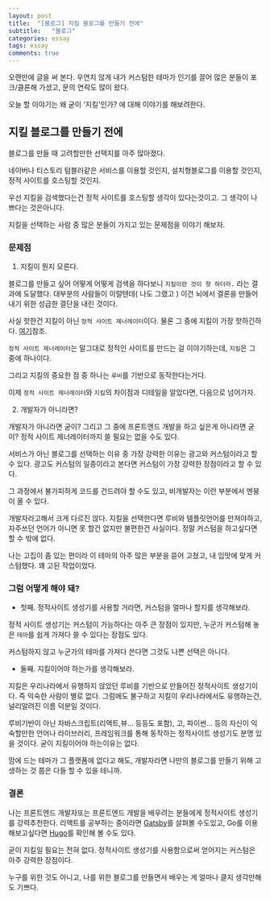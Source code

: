 ```yaml
---
layout: post
title:  "[블로그] 지킬 블로그를 만들기 전에"
subtitle:   "블로그"
categories: essay
tags: essay
comments: true
---
```


오랜만에 글을 써 본다. 우연치 않게 내가 커스텀한 테마가 인기를 끌어 많은 분들이 포크/클론해 가셨고, 문의 연락도 많이 왔다.

오늘 할 이야기는 왜 굳이 '지킬'인가? 에 대해 이야기를 해보려한다.

## 지킬 블로그를 만들기 전에

블로그를 만들 때 고려할만한 선택지를 아주 많아졌다.

네이버나 티스토리 텀블러같은 서비스를 이용할 것인지, 설치형블로그를 이용할 것인지, 정적 사이트를 호스팅할 것인지.

우선 지킬을 검색했다는건 정적 사이트를 호스팅할 생각이 있다는것이고. 그 생각이 나쁘다는 것은아니다.

지킬을 선택하는 사람 중 많은 분들이 가지고 있는 문제점을 이야기 해보자.

### 문제점

1. 지킬이 뭔지 모른다.

블로그를 만들고 싶어 어떻게 어떻게 검색을 하다보니 `지킬이란 것이 핫 하더라.` 라는 결과에 도달했다. 대부분의 사람들이 이럴텐데( 나도 그랬고 ) 이건 뇌에서 결론을 만들어내기 위한 성급한 결단을 내린 것이다.

사실 핫한건 지킬이 아닌 `정적 사이트 제너레이터`이다. 물론 그 중에 지킬이 가장 핫하긴하다. [여기](https://www.staticgen.com/)참조.

`정적 사이트 제너레이터`는 말그대로 정적인 사이트를 만드는 걸 이야기하는데, `지킬`은 그 중에 하나이다.

그리고 지킬의 중요한 점 중 하나는 `루비`를 기반으로 동작한다는거다.

이제 `정적 사이트 제너레이터`와 `지킬`의 차이점과 디테일을 알았다면, 다음으로 넘어가자.

2. 개발자가 아니라면?

개발자가 아니라면 굳이? 그리고 그 중에 프론트엔드 개발을 하고 싶은게 아니라면 굳이? 정적 사이트 제너레이터까지 쓸 필요는 없을 수도 있다.

서비스가 아닌 블로그를 선택하는 이유 중 가장 강력한 이유는 광고와 커스텀이라고 할 수 있다. 광고도 커스텀의 일종이라고 본다면 커스텀이 가장 강력한 장점이라고 할 수 있다.

그 과정에서 불가피하게 코드를 건드려야 할 수도 있고, 비개발자는 이런 부분에서 멘붕이 올 수 있다.

개발자라고해서 크게 다르진 않다. 지킬을 선택한다면 루비와 템플릿언어를 만져야하고, 자주쓰던 언어가 아니면 못 할건 없지만 불편한건 사실이다. 정말 커스텀을 하고싶다면 할 수 밖에 없다.

나는 고집이 좀 있는 편이라 이 테마의 아주 많은 부분을 뜯어 고쳤고, 내 입맛에 맞게 커스텀했다. 꽤 고된 작업이었다.

### 그럼 어떻게 해야 돼?

- 첫째. 정적사이트 생성기를 사용할 거라면, 커스텀을 얼마나 할지를 생각해보라.

정적 사이트 생성기는 커스텀이 가능하다는 아주 큰 장점이 있지만, 누군가 커스텀해 놓은 `테마`를 쉽게 가져다 쓸 수 있다는 장점도 있다.

커스텀하지 않고 누군가의 테마를 가져다 쓴다면 그것도 나쁜 선택은 아니다.

- 둘째. 지킬이어야 하는가를 생각해보라.

지킬은 우리나라에서 유행하지 않았던 루비를 기반으로 만들어진 정적사이트 생성기이다. 즉 익숙한 사람이 별로 없다. 그럼에도 불구하고 지킬이 우리나라에서도 유행하는건, 널리알려진 이름 덕분일 것이다.

루비기반이 아닌 자바스크립트(리액트,뷰... 등등도 포함), 고, 파이썬... 등의 자신이 익숙할만한 언어나 라이브러리, 프레임워크를 통해 동작하는 정적사이트 생성기도 분명 있을 것이다. 굳이 지킬이어야 하는이유는 없다.

맘에 드는 테마가 그 플랫폼에 없다고 해도, 개발자라면 나만의 블로그를 만들기 위해 고생하는 것 쯤은 다들 할 수 있을 테니까.

### 결론

나는 프론트엔드 개발자또는 프론트엔드 개발을 배우려는 분들에게 정적사이트 생성기를 강력추천한다. 리액트를 공부하는 중이라면 [Gatsby](https://www.staticgen.com/gatsby)를 살펴볼 수도있고, Go를 이용해보고싶다면 [Hugo](https://www.staticgen.com/hugo)를 확인해 볼 수도 있다.

굳이 지킬일 필요는 전혀 없다. 정적사이트 생성기를 사용함으로써 얻어지는 커스텀은 아주 강력한 장점이다.

누구를 위한 것도 아니고, 나를 위한 블로그를 만들면서 배우는 게 얼마나 클지 생각만해도 기쁘다. 







